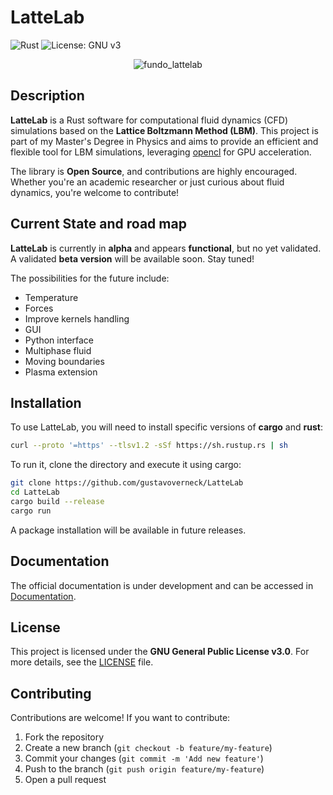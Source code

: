 
# LatteLab

![Rust](https://img.shields.io/badge/rust-%23000000.svg?style=for-the-badge&logo=rust&logoColor=white) ![License: GNU v3](https://img.shields.io/badge/License-GNU%20v3-blue.svg)  

<p align="center">
  <img src="https://github.com/user-attachments/assets/4459088f-68cc-4b72-b37a-efd6ee2d50c5" alt="fundo_lattelab" />
</p> 

## Description  
**LatteLab** is a Rust software for computational fluid dynamics (CFD) simulations based on the **Lattice Boltzmann Method (LBM)**. This project is part of my Master's Degree in Physics and aims to provide an efficient and flexible tool for LBM simulations, leveraging [opencl](https://www.khronos.org/opencl/) for GPU acceleration.  

The library is **Open Source**, and contributions are highly encouraged. Whether you're an academic researcher or just curious about fluid dynamics, you're welcome to contribute!  

## Current State and road map
**LatteLab** is currently in **alpha** and appears **functional**, but no yet validated. A validated **beta version** will be available soon. Stay tuned!

The possibilities for the future include:
- Temperature
- Forces
- Improve kernels handling
- GUI
- Python interface
- Multiphase fluid
- Moving boundaries
- Plasma extension

## Installation  
To use LatteLab, you will need to install specific versions of **cargo** and **rust**: 

```bash
curl --proto '=https' --tlsv1.2 -sSf https://sh.rustup.rs | sh
```
To run it, clone the directory and execute it using cargo:

```bash
git clone https://github.com/gustavoverneck/LatteLab
cd LatteLab
cargo build --release
cargo run
```

A package installation will be available in future releases.

## Documentation
The official documentation is under development and can be accessed in [Documentation](https://gustavoverneck.github.io/LatteLab/).  

## License  
This project is licensed under the **GNU General Public License v3.0**. For more details, see the [LICENSE](LICENSE) file.  

## Contributing  
Contributions are welcome! If you want to contribute:  
1. Fork the repository  
2. Create a new branch (`git checkout -b feature/my-feature`)  
3. Commit your changes (`git commit -m 'Add new feature'`)  
4. Push to the branch (`git push origin feature/my-feature`)  
5. Open a pull request  
